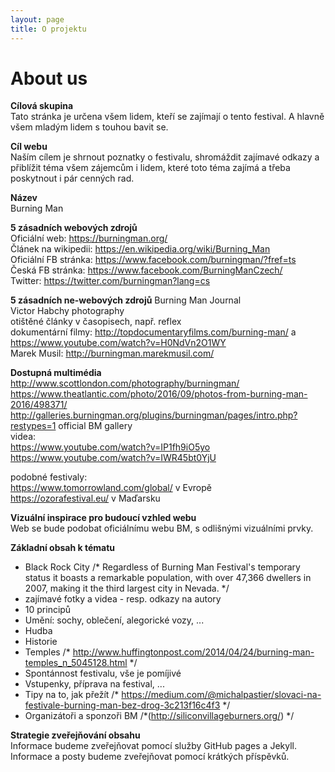```yaml
---
layout: page
title: O projektu
---
```


**About us**
===========

**Cílová skupina**  
Tato stránka je určena všem lidem, kteří se zajímají o tento festival. A hlavně všem mladým lidem s touhou bavit se.   

**Cíl webu**   
Naším cílem je shrnout poznatky o festivalu, shromáždit zajímavé odkazy a přiblížit téma všem zájemcům i lidem, které toto téma zajímá a třeba poskytnout i pár cenných rad.  

**Název**    
Burning Man

**5 zásadních webových zdrojů**   
Oficiální web: https://burningman.org/    
Článek na wikipedii: https://en.wikipedia.org/wiki/Burning_Man  
Oficiální FB stránka: https://www.facebook.com/burningman/?fref=ts   
Česká FB stránka: https://www.facebook.com/BurningManCzech/  
Twitter: https://twitter.com/burningman?lang=cs  

**5 zásadních ne-webových zdrojů**
Burning Man Journal  
Victor Habchy photography  
otištěné články v časopisech, např. reflex  
dokumentární filmy: http://topdocumentaryfilms.com/burning-man/ a  https://www.youtube.com/watch?v=H0NdVn2O1WY  
Marek Musil: http://burningman.marekmusil.com/  

**Dostupná multimédia**    
http://www.scottlondon.com/photography/burningman/  
https://www.theatlantic.com/photo/2016/09/photos-from-burning-man-2016/498371/  
http://galleries.burningman.org/plugins/burningman/pages/intro.php?restypes=1   official BM gallery  
videa:  
https://www.youtube.com/watch?v=IP1fh9iO5yo    
https://www.youtube.com/watch?v=IWR45bt0YjU    
  
podobné festivaly:  
https://www.tomorrowland.com/global/ v Evropě      
https://ozorafestival.eu/ v Maďarsku      

**Vizuální inspirace pro budoucí vzhled webu**   
Web se bude podobat oficiálnímu webu BM, s odlišnými vizuálními prvky.  

**Základní obsah k tématu**    
* Black Rock City   /*  Regardless of Burning Man Festival's temporary status it boasts a remarkable population, with over 47,366 dwellers in 2007, making it the third largest city in Nevada.  */
* zajímavé fotky a videa - resp. odkazy na autory
* 10 principů  
* Umění: sochy, oblečení, alegorické vozy, ...
* Hudba  
* Historie  
* Temples /* http://www.huffingtonpost.com/2014/04/24/burning-man-temples_n_5045128.html */ 
* Spontánnost festivalu, vše je pomíjivé
* Vstupenky, příprava na festival, ...
* Tipy na to, jak přežít /* https://medium.com/@michalpastier/slovaci-na-festivale-burning-man-bez-drog-3c213f16c4f3 */  
* Organizátoři a sponzoři BM /*(http://siliconvillageburners.org/) */  

**Strategie zveřejňování obsahu**  
Informace budeme zveřejňovat pomocí služby GitHub pages a Jekyll. Informace a posty budeme zveřejňovat pomocí krátkých příspěvků.   
